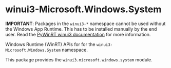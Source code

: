 <!-- warning: Please don't edit this file. It was automatically generated. -->

# winui3-Microsoft.Windows.System

**IMPORTANT**: Packages in the `winui3-*` namespace cannot be used without the
Windows App Runtime. This has to be installed manually by the end user. Read the
[PyWinRT winui3 documentation](https://pywinrt.readthedocs.io/en/latest/api/winui3/index.html)
for more information.

Windows Runtime (WinRT) APIs for for the `winui3-Microsoft.Windows.System` namespace.

This package provides the `winui3.microsoft.windows.system` module.
